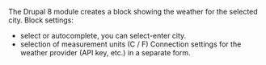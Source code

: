 The Drupal 8 module creates a block showing the weather for the selected city.
Block settings:
- select or autocomplete, you can select-enter city.
- selection of measurement units (C / F)
Connection settings for the weather provider (API key, etc.) in a separate form.